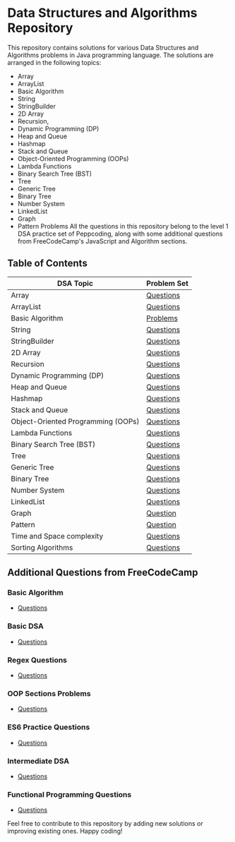 # Data Structures and Algorithms Repository

This repository contains solutions for various Data Structures and Algorithms problems in Java programming language. The solutions are arranged in the following topics:

- Array
- ArrayList
- Basic Algorithm
- String
- StringBuilder
- 2D Array
- Recursion,
- Dynamic Programming (DP)
- Heap and Queue
- Hashmap
- Stack and Queue
- Object-Oriented Programming (OOPs)
- Lambda Functions
- Binary Search Tree (BST)
- Tree
- Generic Tree
- Binary Tree
- Number System
- LinkedList
- Graph
- Pattern Problems
All the questions in this repository belong to the level 1 DSA practice set of Peppcoding, along with some additional questions from FreeCodeCamp's JavaScript and Algorithm sections.

## Table of Contents

| DSA Topic | Problem Set |
| --------- | ----------- |
| Array | [Questions](https://github.com/MehraDevesh2022/DSA-Level1_PepCoding/tree/master/function%20and%20arrays) |
| ArrayList | [Questions](https://github.com/MehraDevesh2022/DSA-Level1_PepCoding/tree/master/String_Arraylist) |
| Basic Algorithm | [Problems](https://github.com/MehraDevesh2022/DSA-Level1_PepCoding/tree/master/GettingStarted) |
| String | [Questions](https://github.com/MehraDevesh2022/DSA-Level1_PepCoding/tree/master/String_Arraylist) |
| StringBuilder | [Questions](https://github.com/MehraDevesh2022/DSA-Level1_PepCoding/tree/master/String_Arraylist) |
| 2D Array | [Questions](https://github.com/MehraDevesh2022/DSA-Level1_PepCoding/tree/master/2dArray) |
| Recursion | [Questions](https://github.com/MehraDevesh2022/DSA-Level1_PepCoding/tree/master/Recursion) |
| Dynamic Programming (DP) | [Questions](https://github.com/MehraDevesh2022/DSA-Level1_PepCoding/tree/master/DP) |
| Heap and Queue | [Questions](https://github.com/MehraDevesh2022/DSA-Level1_PepCoding/tree/master/queue) |
| Hashmap | [Questions](https://github.com/MehraDevesh2022/DSA-Level1_PepCoding/tree/master/HashMap) |
| Stack and Queue | [Questions](https://github.com/MehraDevesh2022/DSA-Level1_PepCoding/tree/master/stack-queue) |
| Object-Oriented Programming (OOPs) | [Questions](https://github.com/MehraDevesh2022/DSA-Level1_PepCoding/tree/master/Warpper-class%20and%20AutoBoxing) |
| Lambda Functions | [Questions](https://github.com/MehraDevesh2022/DSA-Level1_PepCoding/tree/master/lamdaFunction) |
| Binary Search Tree (BST) | [Questions](https://github.com/MehraDevesh2022/DSA-Level1_PepCoding/tree/master/Tree-BST) |
| Tree | [Questions](https://github.com/MehraDevesh2022/DSA-Level1_PepCoding/tree/master/Tree) |
| Generic Tree | [Questions](https://github.com/MehraDevesh2022/DSA-Level1_PepCoding/tree/master/Tree-Generic) |
| Binary Tree | [Questions](https://github.com/MehraDevesh2022/DSA-Level1_PepCoding/tree/master/Tree) |
| Number System | [Questions](https://github.com/MehraDevesh2022/DSA-Level1_PepCoding/tree/master/Number%20System) |
| LinkedList | [Questions](https://github.com/MehraDevesh2022/DSA-Level1_PepCoding/tree/master/LinkedList) |
| Graph  | [Question](https://github.com/MehraDevesh2022/DSA-Level1_PepCoding/tree/master/Graph) |
| Pattern |[Question](https://github.com/MehraDevesh2022/DSA-Level1_PepCoding/tree/master/Pattern) |
| Time and Space complexity | [Questions](https://github.com/MehraDevesh2022/DSA-Level1_PepCoding/tree/master/Time%20and%20Space)|
| Sorting Algorithms| [Questions](https://github.com/MehraDevesh2022/DSA-Level1_PepCoding/tree/master/Time%20and%20Space)|

## Additional Questions from FreeCodeCamp

### Basic Algorithm
- [Questions](https://github.com/MehraDevesh2022/DSA-Level1_PepCoding/tree/master/Java-Script-and-Algorithm/Basic-Algo)

### Basic DSA
- [Questions](https://github.com/MehraDevesh2022/DSA-Level1_PepCoding/tree/master/Java-Script-and-Algorithm/Basic-Dsa)

### Regex Questions
- [Questions](https://github.com/MehraDevesh2022/DSA-Level1_PepCoding/tree/master/Java-Script-and-Algorithm/RegEx)

### OOP Sections Problems
- [Questions](https://github.com/MehraDevesh2022/DSA-Level1_PepCoding/tree/master/Java-Script-and-Algorithm/oops)

### ES6 Practice Questions
- [Questions](https://github.com/MehraDevesh2022/DSA-Level1_PepCoding/tree/master/Java-Script-and-Algorithm/ES6)

### Intermediate DSA
- [Questions](https://github.com/MehraDevesh2022/DSA-Level1_PepCoding/tree/master/Java-Script-and-Algorithm/intermediateDsa)

### Functional Programming Questions
- [Questions](https://github.com/MehraDevesh2022/DSA-Level1_PepCoding/tree/master/Java-Script-and-Algorithm/functional%20Programming)

Feel free to contribute to this repository by adding new solutions or improving existing ones. Happy coding!
